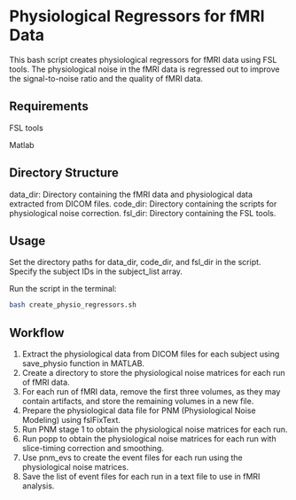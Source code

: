 # Physiological Regressors for fMRI Data
This bash script creates physiological regressors for fMRI data using FSL tools. The physiological noise in the fMRI data is regressed out to improve the signal-to-noise ratio and the quality of fMRI data.

## Requirements
FSL tools

Matlab

## Directory Structure

data_dir: Directory containing the fMRI data and physiological data extracted from DICOM files.
code_dir: Directory containing the scripts for physiological noise correction.
fsl_dir: Directory containing the FSL tools.

## Usage
Set the directory paths for data_dir, code_dir, and fsl_dir in the script.
Specify the subject IDs in the subject_list array.

Run the script in the terminal:
``` bash
bash create_physio_regressors.sh
``` 
## Workflow
1. Extract the physiological data from DICOM files for each subject using save_physio function in MATLAB.
2. Create a directory to store the physiological noise matrices for each run of fMRI data.
3. For each run of fMRI data, remove the first three volumes, as they may contain artifacts, and store the remaining volumes in a new file.
4. Prepare the physiological data file for PNM (Physiological Noise Modeling) using fslFixText.
5. Run PNM stage 1 to obtain the physiological noise matrices for each run.
6. Run popp to obtain the physiological noise matrices for each run with slice-timing correction and smoothing.
7. Use pnm_evs to create the event files for each run using the physiological noise matrices.
8. Save the list of event files for each run in a text file to use in fMRI analysis.
